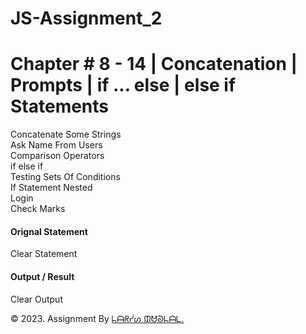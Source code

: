 # JS-Assignment_2
  <body>
    <main>
      <div class="container"> 
        <div class="row">
          <div class="offset-1 col-10 offset-1 text-center my-5">
            <h1>
              Chapter # 8 - 14 | Concatenation | Prompts | if ... else
              | else if Statements
            </h1>
            <div class="border-bottom mt-4 border-secondary"></div>
          </div>
        </div>
        <div class="row">
          <div class="offset-1 col-10 offset-1">
            <div class="box1 px-2 py-4 text-center my-4">
              <div class="btn btn-danger m-1" id="concatsomestring">Concatenate Some Strings</div>
              <div class="btn btn-danger m-1" id="asknameuser">Ask Name From Users</div>
              <div class="btn btn-danger m-1" id="compareoperator">Comparison Operators</div>
              <div class="btn btn-danger m-1" id="ifelseif">if else if</div>
              <div class="btn btn-danger m-1" id="testsetcondition">Testing Sets Of Conditions</div>
              <div class="btn btn-danger m-1" id="ifstatementnest">If Statement Nested</div>
              <div class="btn btn-danger m-1" id="login">Login</div>
              <div class="btn btn-danger m-1" id="checkmark">Check Marks</div>
            </div>
          </div>
        </div>
          <h4 class="text-center mt-4">Orignal Statement</h4>
          <div class="offset-1 col-10 offset-1 my-4">
            <div class="box2 px-2 py-4">
              <div class="text-center" id="statement"></div>
            </div>
          </div>
          <div class="text-center">
            <div class="btn btn-outline-dark mt-4" id="clearstatement">Clear Statement</div>
          </div>
          <h4 class="text-center my-4">Output / Result</h4>
          <div class="offset-1 col-10 offset-1 my-4">
            <div class="box3 px-2 py-4">
              <div class="text-center" id="output"></div>
            </div>
          </div>
          <div class="text-center">
            <div class="btn btn-outline-dark my-4" id="clearoutput">Clear Output</div>
          </div>
      </div>
    </main>
    <footer id="footer" class="py-2">
      <p class="text-center text-white">
        &copy; 2023. Assignment By
        <a
          href="https://www.facebook.com/profile.php?id=100061029926998"
          target="_blank"
          class="text-decoration-none fw-bold text-white"
          >ᖺᗩᖇᓮᔕ ᙢᕰᘐᖺᗩᒪ.</a
        >
      </p>
    </footer>
    <link
      rel="stylesheet"
      href="https://cdn.jsdelivr.net/npm/bootstrap@5.3.0-alpha1/dist/js/bootstrap.min.js"
    />
  </body>
</html>
